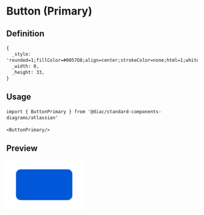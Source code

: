 # Button (Primary)

## Definition

```
{
  _style: 'rounded=1;fillColor=#0057D8;align=center;strokeColor=none;html=1;whiteSpace=wrap;fontColor=#ffffff;fontSize=12;sketch=0;',
  _width: 0,
  _height: 33,
}
```

## Usage

```
import { ButtonPrimary } from '@diac/standard-components-diagrams/atlassian'

<ButtonPrimary/>
```

## Preview

<img src="./button-primary.png" width="200"/>

